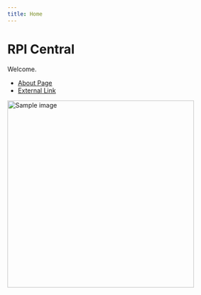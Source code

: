 ```yaml
---
title: Home
---
```


# RPI Central

Welcome.  
- [About Page](about.md)   <!-- internal link to second page -->
- [External Link](https://new.rcos.io/projects/rpi-central/?semester=202508)  <!-- outside page -->

<img src="/sample.jpg" alt="Sample image" width="420">
